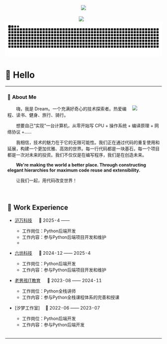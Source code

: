 <div align="center">

  <!-- knock code pictures 敲代码的图片 -->
  <picture>
    <source media="(prefers-color-scheme: dark)" srcset="https://cdn.jsdelivr.net/gh/sun0225SUN/sun0225SUN/assets/images/coding.gif" />
    <source media="(prefers-color-scheme: light)" srcset="https://cdn.jsdelivr.net/gh/sun0225SUN/sun0225SUN/assets/images/developer.svg" height="225px" />
    <img src="https://cdn.jsdelivr.net/gh/sun0225SUN/sun0225SUN/assets/images/coding.gif" />
  </picture>

  <!-- for beauty 留个空行好看点 -->
  <div>&nbsp;</div>


<!-- profile logo 个人资料徽标 -->
  <div>
    <a href="https://www.cnblogs.com/dream-ze"><img src="https://img.shields.io/badge/Website-博客-8c36db" /></a>&emsp;
    <!--  <img src="https://komarev.com/ghpvc/?username=Peter-JXL&label=Views&color=orange&style=flat" alt="访问量统计" />&emsp; -->
  </div>

<!-- Snake Code Contribution Map 贪吃蛇代码贡献图 -->
<picture>
  <source media="(prefers-color-scheme: dark)" srcset="https://raw.githubusercontent.com/Chimeng1314/Chimeng1314/output/github-contribution-grid-snake-dark.svg">
  <source media="(prefers-color-scheme: light)" srcset="https://raw.githubusercontent.com/Chimeng1314/Chimeng1314/output/github-contribution-grid-snake.svg">
  <img alt="github contribution grid snake animation" src="https://raw.githubusercontent.com/Chimeng1314/Chimeng1314/output/github-contribution-grid-snake.svg">
</picture>

</div>

#  🙋 Hello

<table>

<tr><td>

### 🤺 About Me

<img align="right" width="88" src="https://avatars.githubusercontent.com/u/69376918?v=4" />

<p>&emsp;&emsp;嗨，我是 Dream。一个充满好奇心的技术探索者。热爱编程、读书、健身、旅行、骑行。</p>
<p>&emsp;&emsp;想要自己“实现”一台计算机，从零开始写 CPU + 操作系统 + 编译原理 + 网络协议 +......</p>
<p>&emsp;&emsp;我相信，技术的魅力在于它的无限可能性。我们正在通过代码的重复使用和延展，构建一个更加优雅、高效的世界。每一行代码都是一块基石，每一个项目都是一次对未来的投资。我们不仅仅是在编写程序，我们是在创造未来。</p>
<p>&emsp;&emsp;<strong>We're making the world a better place. Through constructing elegant hierarchies for maximum code reuse and extensibility.</strong></p>

</p> <p>&emsp;&emsp;让我们一起，用代码改变世界！</p>


  <!-- for beauty 留个空行好看点 -->
  <div>&nbsp;</div>

</td></tr>

<tr><td>


## 🏢 Work Experience

- [沪万科技](https://www.lfun.cn/) &emsp; 📌 2025-4 —— 

  - 工作岗位：Python后端开发
  - 工作内容：参与Python后端项目开发和维护
  - 
- [六坊科技](https://www.lfun.cn/) &emsp; 📌 2024-12 —— 2025-4

  - 工作岗位：Python后端开发
  - 工作内容：参与Python后端项目开发和维护

- [老男孩IT教育](https://www.oldboyedu.com/shanghai_home.html) &emsp; 📌 2023-08 —— 2024-11

  - 工作岗位：Python全栈讲师
  - 工作内容：参与Python全栈课程体系的完善和授课

- [汐梦工作室]  📌 2022-06 —— 2023-07

  - 工作岗位：Python后端开发
  - 工作内容：参与Python后端开发


  <!-- for beauty 留个空行好看点 -->
  <div>&nbsp;</div>

</td></tr>



</table>
